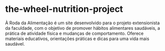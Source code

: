 # the-wheel-nutrition-project
À Roda da Alimentação é um site desenvolvido para o projeto extensionista da faculdade, com o objetivo de promover hábitos alimentares saudáveis, a prática de atividade física e mudanças de comportamento. Oferece materiais educativos, orientações práticas e dicas para uma vida mais saudável.
